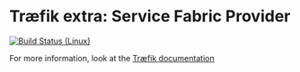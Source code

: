 # Træfik extra: Service Fabric Provider

[![Build Status (Linux)](https://travis-ci.org/containous/traefik-extra-service-fabric.svg?branch=master)](https://travis-ci.org/containous/traefik-extra-service-fabric)

For more information, look at the [Træfik documentation](https://docs.traefik.io/configuration/backends/servicefabric.md)
